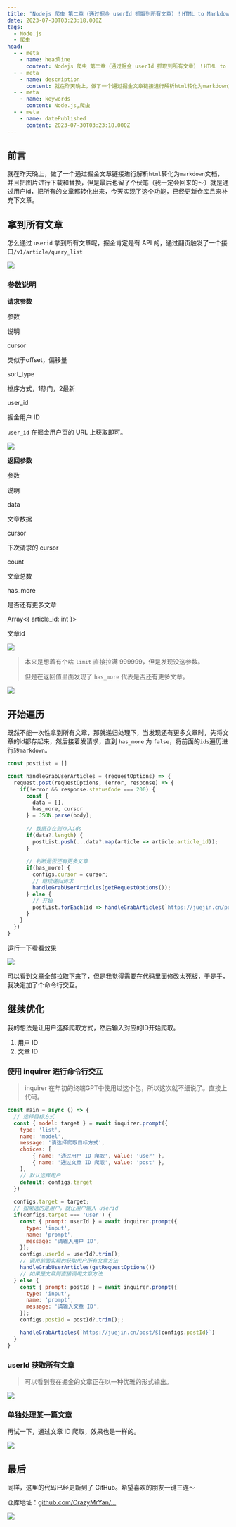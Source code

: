 ```yaml
---
title: "Nodejs 爬虫 第二章（通过掘金 userId 抓取到所有文章）！HTML to Markdown"
date: 2023-07-30T03:23:18.000Z
tags: 
  - Node.js
  - 爬虫
head:
  - - meta
    - name: headline
      content: Nodejs 爬虫 第二章（通过掘金 userId 抓取到所有文章）！HTML to Markdown
  - - meta
    - name: description
      content: 就在昨天晚上，做了一个通过掘金文章链接进行解析html转化为markdown文档，并且把图片进行下载和替换，但是最后也留了个伏笔（我一定会回来的～）就是通过用户id，把所有的文章都转化出来。今天
  - - meta
    - name: keywords
      content: Node.js,爬虫
  - - meta
    - name: datePublished
      content: 2023-07-30T03:23:18.000Z
---
```


前言
--

就在昨天晚上，做了一个通过掘金文章链接进行解析`html`转化为`markdown`文档，并且把图片进行下载和替换，但是最后也留了个伏笔（我一定会回来的～）就是通过用户id，把所有的文章都转化出来，今天实现了这个功能，已经更新仓库且来补充下文章。

拿到所有文章
------

怎么通过 `userid` 拿到所有文章呢，掘金肯定是有 API 的，通过翻页触发了一个接口`/v1/article/query_list`

![](./images/33e7fff9426741a2a5115af27c31702b~tplv-k3u1fbpfcp-zoom-in-crop-mark:1512:0:0:0.webp)

### 参数说明

**请求参数**

参数

说明

cursor

类似于offset，偏移量

sort\_type

排序方式，1热门，2最新

user\_id

掘金用户 ID

`user_id` 在掘金用户页的 URL 上获取即可。

![](./images/707c1249af8c4dbaa172ce86988e2e91~tplv-k3u1fbpfcp-zoom-in-crop-mark:1512:0:0:0.webp)

**返回参数**

参数

说明

data

文章数据

cursor

下次请求的 cursor

count

文章总数

has\_more

是否还有更多文章

Array<{ article\_id: int }>

文章id

![](./images/66eb67ab4e454a889b5fabd062e9c582~tplv-k3u1fbpfcp-zoom-in-crop-mark:1512:0:0:0.webp)

> 本来是想着有个啥 `limit` 直接拉满 999999，但是发现没这参数。
> 
> 但是在返回值里面发现了 `has_more` 代表是否还有更多文章。

![](./images/d7e6abce09aa4705b1d2ee155691dcb1~tplv-k3u1fbpfcp-zoom-in-crop-mark:1512:0:0:0.webp)

开始遍历
----

既然不能一次性拿到所有文章，那就递归处理下，当发现还有更多文章时，先将文章的id都存起来，然后接着发请求，直到 `has_more` 为 `false`，将前面的`ids`遍历进行转`markdown`。

```js
const postList = []

const handleGrabUserArticles = (requestOptions) => {
  request.post(requestOptions, (error, response) => {
    if(!error && response.statusCode === 200) {
      const { 
        data = [], 
        has_more, cursor 
      } = JSON.parse(body);
      
      // 数据存在则存入ids
      if(data?.length) {
        postList.push(...data?.map(article => article.article_id));
      }
      
      // 判断是否还有更多文章
      if(has_more) {
        configs.cursor = cursor;
        // 继续递归请求
        handleGrabUserArticles(getRequestOptions());
      } else {
        // 开始
        postList.forEach(id => handleGrabArticles(`https://juejin.cn/post/${id}`));
      }
    }
  })
}
```

运行一下看看效果

![](./images/fc29970bbdf040ca836793b85c55d6fe~tplv-k3u1fbpfcp-zoom-in-crop-mark:1512:0:0:0.webp)

可以看到文章全部拉取下来了，但是我觉得需要在代码里面修改太死板，于是乎，我决定加了个命令行交互。

继续优化
----

我的想法是让用户选择爬取方式，然后输入对应的ID开始爬取。

1.  用户 ID
2.  文章 ID

### 使用 inquirer 进行命令行交互

> inquirer 在年初的终端GPT中使用过这个包，所以这次就不细说了。直接上代码。

```js
const main = async () => {
  // 选择目标方式
  const { model: target } = await inquirer.prompt({
    type: 'list',
    name: 'model',
    message: '请选择爬取目标方式',
    choices: [
        { name: '通过用户 ID 爬取', value: 'user' },
        { name: '通过文章 ID 爬取', value: 'post' },
    ],
    // 默认选择用户
    default: configs.target
  })
  
  configs.target = target;
  // 如果选的是用户，就让用户输入 userid
  if(configs.target === 'user') {
    const { prompt: userId } = await inquirer.prompt({
      type: 'input',
      name: 'prompt',
      message: '请输入用户 ID',
    });
    configs.userId = userId?.trim();
    // 调用前面实现的获取用户所有文章方法
    handleGrabUserArticles(getRequestOptions())
    // 如果是文章则直接调用文章方法
  } else {
    const { prompt: postId } = await inquirer.prompt({
      type: 'input',
      name: 'prompt',
      message: '请输入文章 ID',
    });
    configs.postId = postId?.trim();;

    handleGrabArticles(`https://juejin.cn/post/${configs.postId}`)
  }
}
```

### userId 获取所有文章

> 可以看到我在掘金的文章正在以一种优雅的形式输出。

![](./images/50d929a70d18418eaa48034c553ce77c~tplv-k3u1fbpfcp-zoom-in-crop-mark:1512:0:0:0.webp)

### 单独处理某一篇文章

再试一下，通过文章 ID 爬取，效果也是一样的。

![](./images/5df26535aec74bfbb89b5f98b5b661ab~tplv-k3u1fbpfcp-zoom-in-crop-mark:1512:0:0:0.webp)

最后
--

同样，这里的代码已经更新到了 GitHub。希望喜欢的朋友一键三连～

仓库地址：[github.com/CrazyMrYan/…](https://github.com/CrazyMrYan/node-reptile "https://github.com/CrazyMrYan/node-reptile")

![](./images/d08ebae091de4290acc5a9524b8109a8~tplv-k3u1fbpfcp-zoom-in-crop-mark:1512:0:0:0.webp)
